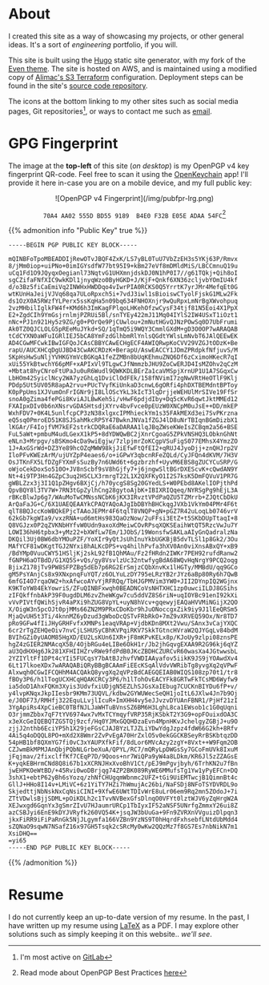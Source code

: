 # About
I created this site as a way of showcasing my projects, or other general
ideas. It's a sort of _engineering_ portfolio, if you will.

This site is built using the [Hugo](https://gohugo.io) static site generator,
with my fork of the [Even theme](https://gitlab.com/bdebyl/hugo-theme-even). The
site is hosted on AWS, and is maintained using a modified copy of
[Alimac's S3 Terraform](https://github.com/alimac/terraform-s3)
configuration. Deployment steps can be found in the site's
[source code repository](https://gitlab.com/bdebyl/bdebyl-site).

The icons at the bottom linking to my other sites such as social media pages,
Git repositories[^1], or ways to contact me such as
[email](mailto:bastiandebyl@gmail.com).

# GPG Fingerprint
The image at the **top-left** of this site (_on desktop_) is my OpenPGP v4 key
fingerprint QR-code. Feel free to scan it using the
[OpenKeychain](https://www.openkeychain.org/) app! I'll provide it here in-case
you are on a mobile device, and my full public key:
<center>
![OpenPGP v4 Fingerprint](/img/pubfpr-lrg.png)

`70A4 AA02 555D BD55 9189  B4E0 F32B E05E ADAA 54FC`[^2]
</center>

{{% admonition info "Public Key" true %}}
```
-----BEGIN PGP PUBLIC KEY BLOCK-----

mQINBFoTpoMBEADDIjRewOTvJBQF4ZxK/LS7yBL0TuU7VbZzEH3s5YKj63P/Rmvx
8/jMm0iop+uiPNo+0imIGYsdfW77bt95I9+kBm27eVf8mDMldMiS/LBCCmnuQ19u
uCq1Fd1O9JQyqxOegianl73NqtvG1UHXmnjdskDJ0N1hP0I7//g61TQkj+Qih8oI
sgCZifaFNfXIC9wkKDl1jnyqWzo0ByHGKD+J/KjF+Qnkf6XN36zcljvbYOmIU4kf
d/o3Bz5fiCaEmiVq2INWHxHWDDqo4vIwrPIA0RCKS0Q5YrrtK7yrJMr4MefqEt0G
wtKUnHaJeijVJVq68qa7ULoRpxch5i+7vdJ3iwl1sBioiswCTyolFjskG1MLw2Fk
ds1OzX0A5RWzfYLPerx5ssKqHa5n09bq634FNHOXnjr9wQuRpxLmNrBgXWvohpuq
2vzMHbilIglkFW4f+KMd6h3ImKagFPlqoLHKehOfzwCysF34tjf81N5Eoi4X1PpX
E2+ZgdCIh9YmGsjrnlmjPZRUi5Bl/snTYEy422mJ11Mq04IYlS2IW4USxT1iOzt1
nNc+PJ1n921Hy5z9ZG/g0+POrQe9PjCUwlou+2mNutHGvQJNzPOwSq0D7UbFrumi
Ak0TZ0QJCLOLG5pREeMuJYkd+SQ/1qTmQ5i9WQY3CmmlGXdM+gD3O0OP7wARAQAB
tCdCYXN0aWFuIGRlIEJ5bCA8YmFzdGlhbmRlYnlsQGdtYWlsLmNvbT6JAlQEEwEK
AD4CGwMFCwkIBwIGFQoJCAsCBBYCAwECHgECF4AWIQRwpKoCVV29VZGJtODzK+Be
rapU/AUCXHCqDgUJBD43CwAKCRDzK+BerapU/AswEACCY1JDmZPRdpkfNfjuvS/M
SKpHsHwSuNljYVHKGYmVcBGKqA1feZZMBn8bUqKEhmuZNQ6Df6zCximoHKecR7qI
xUi55YkBtwchY66pMF+xAPIxVl9TLgwCJfNmmzbJHU9ZoCwERJD4IsMZOhv2qCzM
+Mbtat8hyCNroFtUPaJu0uR6Wudl9QWKKDLBErZa1caVMSpjXrnUP1U1A7SGqxCw
LbHOm42SyiclNcy2WA7yzGhLq1DviClOdFEk/158fNVimI7zgNwVRtHeOTlF9Klj
PDdp5Ut5UV05R8apA2rvu+PUcTVyfKiUnkaD3cnwL6gORfi4phDXTBEMdntBPToy
K0pPpUms1XJVumOnFrIGNr9jI8LlOScYkL3kIcT3lqDrjjeWEHUlMrSIVe19FfSr
snoA0gZima4fePGi8KviAJLBwKeh5i/vHwF6pdjdIby+Dq5cKvR6qwtJktMMEd12
FXAIpxDIv0b6nXNsrvGDASHtsdjXYrv4bvFvce0pEUzW0XNCpM0uJsE++DD/mkEP
WxhFDV7+0K4L5unlfcpCP3zN38xlgxcIPMhieckYm1s35FAkMEXd3ei7SvPKrzna
eQ5sq0PmroED51K8SJSahMkcRP5Y47BwknJNVa1fZGJ4lD8uNrTBIqnBGmDizbX1
lKGAr/F4IojfVM7kEF2strkCDQRaE6aDARAA1lqJBqZWseKWeIsZCBqm2a56+BSE
FuL5aWt+pmbuM4udLGexX1kP5+8dYDWQwBC2jXnrCgoaG5ZPkVNSHQ3LObknGhNt
eNLn3+Mrpgv/sBSKmo4cDa9wiEgjw/7zlpjmrZoKCgpVSuFigS077EMhsX4YmzZO
1J+AxGSrWd+DZ3Ye89hcOZqMWW98kjJiEfwFtQfEI2+qRUJ4JyoDjj+znQHJrp2V
IloPFvKWEzArM/ujUYZpP4eaes6/o+iGPwY3qbcnRFeZQLd/CyJFQn4dKVM/7H3V
OsJTKnFX5LfDZgFYXmFsSuzBy7n6UWd6t+6gzbrzhf+UyvM6EBS8gZUCYCuSRP/G
oWjoCekDoxSo510O+JV8nScbf9sV8hGjfy7+j6jngwSltBGrDXEScvK+cQwdAN9Y
Nt+4i9TP3Hn4GZpC3uq2HSCLX3rmrgT22L1X2QXFKyO1I2S7ksK5DmFQVuV1PR7G
gWBLZzx3j3I1Q1pZHgv6BXjCj/h70ycgS8Sg20GYedLS+W0PEbd8AKelIOPjthPd
QpvBQY8l3TV7W+7RN3tGpZylhCng28gytoAjbK+IBIXRIQqeq/NYRSgPg9hEjL3A
rBKcBlwJp6g7/WAuMoTwCMNssNCbK6jKX3IRvztVPdPaQZU5TZMrrb+ZJQtCbDkU
ArQaFaJG+C/6X1UAEQEAAYkCPAQYAQoAJgIbDBYhBHCkqgJVXb1VkYm04PMr4F6t
qlT8BQJccKoWBQkEPjcTAAoJEPMr4F6tqlT8VNQP+gN+pGZ7R42uLoqLb0746vrV
62kGb7kgWIa9/vxzRNA+ud6mtHs983QaOzNow/2uFFsi3EtZ+t5SKbDUpTtaqI+8
Q8VGJzx0P2qZVKNbHYfvW0Udn9axoXdMeiwCOvRPsqXQKSEaihWtQT5RzcVwJu7Y
LOWI36hH6tpbx3+yMz22+bXWfLw7Em/1JObS/19WonsfwSAKLaAIyGnQadralzNa
DKQil3Uj0BW6dbYMOuPZF/YoXIr9yQtJsUhInuYkbUGKBjB5dvTLSl1p8Gk2/3Ou
MAfYCF81wDKgtTGJ2NYxi8hALKcDPS+vq4hilhPvfa3hXV0An0viXnsABxQY+xB9
/BdYMp0VuuCWY51HSljKj2skL92fB1QhMAu/Fz2fHRdn2IWKr7PEH92rufdRanw2
fGNPH6aOTBdD/G1XQ5S+vQs/gy8VsvlzUc32ntwfygBdA68WQvHqNrgY9PCQ2oqg
BjixZ178jTv9PW8SFPZBg5dEb7p6RG2ErSmjzCQbXnvKx1lHGTy/MMBdU/qq9GCo
gM5PsYAnjCs8x9XNxpnqFuYQT/z6OLYuLzDY795eLRzYB2rJYz6aBp80Ry6h7QwB
6mfGI4O7rqaOW2+hxAfwcoAYvYjRFRQq/TbHJGPMVim3YW0+JII2DYnpIQ2WGjnx
K9KToYW84EkYowriS/ZFuQINBFxwqh0BEADNCoVsNHTXHC1zp0uwciILDJ8GSihs
zIFQkffnbAkP39F0ugdDLM6zvZheWKgw7cu5ddVZ8S6riN+uqIOYBc91enI92kXi
vVvPIVtfQWihSjvR4aPXi9hZUG8VpYL+uyN8hVcv+gqewyjEAQaHVVMiNGijX2QO
X/OigW3n5pcOJt0pjMMs66ZN2M9PRxCDoKbr9hJuONoccgxZik9iy9J1lEeQRSm5
MjaQvUH5t3Ti/4knnMZ6yDzud3gWboDcQSTvFRbRkO+7mZ9vXRVEQ59Ox/Nr8TD7
pRo9GFw4fIiJHyGRHFvfxXMNPs1eaqVRAp+VjdbKDn8MXt2Vwu/SAnx3vCajYXQC
6cr2rTgZEHQeOiv7nvCjLSHUSyCBhKVPqiRKV7SkkTGtncHVraW2QJYGqLv84bdM
BVIhGZi0yUAOM85HgXD/EU2LsKUn6IXR+jF8mKPvKELx8p/KJoUy9zlpi08znsPE
hgZ4zGIER2NMAcqX5B/4OjbRGu4eLIBe6OkH1r/Jb2jhGqvgEXAA9R2G96kj6qYZ
aU3QdHXHg6Jk281XFHIIHZrvRWe9fdPdB0JKcZBDHCZURCvR60wasXa4JGtwwsbL
2YZIYltFf1DPt4cYIi5FUCqsY7bAtBJzhvfVWDIAAyafov5iikK9JS9jYOAwdXv4
6Lt17lkoeXDx7wARAQABiQRyBBgBCAAmFiEEcKSqAlVdvVWRibTg8yvgXq2qVPwF
Alxwqh0CGwIFCQHhM4ACQAkQ8yvgXq2qVPzBdCAEGQEIAB0WIQS108zp70t1/tr8
fBOy3P6/h1lTogUCXHCqHQAKCRCy3P6/h1lTohOvEACYFk8GRTwFkTCsMD6Wyfw9
ia5doD1AhxFQKm3Xyis3UdvfxiUDjgN5EZLhSJGsXaIEbug7CUCKnBIYDu6fP+v/
y4lvpKNqxJkpIIesbr9KMm73UQVL/kdbw2GYWUWecSeQH1joItL6JXlw4Jn7b9Oj
e/J0DF73/RMHfj322EquLLvjlIcuR+ImXHH4vy5eJJvzvDYUAnFBNR1/PjHf21zI
3YgApiRs4XpCieBC0TBfNJLJaWHTuBVnsSZ6BM6H3LghL8ca1EWsob1c1G0qUqni
O3rjmmZbbx7qF7tYV6974wx7vMxTCYmqyfVRP35RjKSbkT2Y3G9+opFOuixdOA3C
x3eXcGeIQEBQTZG5TQj9zcf/Hq0YJMxGQQHDzaEvn4MpnHKvJchelgyZGBjJ+u9O
zjjJ2nthb6EciYP5h1X29jeFGsCJAJBYzLTJZLiYDwYdgJzpz4fdW66G2kh+8Rfv
4Ai5q4oDQQL8PO+mXd2X8Wmr2ZvPvEgA70HrZxlO5v0ekGGCKBSeyRrBSKbtqzDD
54pHB1bf8QXmYG7fi0vC3xYAUPXfkFif/8dLor6MVcAzy2zgY+8Vxt++W9Fqm2OB
CZJwmBkMPMJAnQbjPQbNLGrbeXuA/QPYL/RC7/mQRyLpDWGsSy7GCoFmUVk8IxuM
jFqjmav/2fixclffKf7CEqP7D/9Qoos+nr7WiQPa9yW4a8LDkm/KR6Jl5zZZAGsE
K+yqkEBHrmCNd8Q8i67b1xXCRNJHxXvoBhV1Ct/pEJ9mPgvjbyh/6TrhKN2u7fBn
jwEHPKOeWtBD/+45Rvi0woDBrjqg74ZP2BK089RyWE6MMufsTg1Yw1yPyEFCn+DQ
3shX1+ebtP62yBh6sYozq/zhNfCHUgqmWbnmc2UFZ+tGi9UiEMTwcjB1QimnBt4c
GllJ+HHo8I14v+LMiVC+6z1YiTY7HZi7hWmujAc26bi/NaFSDj8NFoTSYDVRDL9o
SkjedttjNbNskNxCqNsiCINI+9XfwE6UWtTDIvWrE8uLr06em9Rq2mn5ZOdoJ+7i
ZTtVDwlsBjjSDML+pOiKDLh2c1TvvNVBexGfsDlnqO0VFYt0lztWJV6yZqHrgW2A
XEJwxgd6GqnYx3gSmrZIvU7HJaumrURCp1TbIyxIF52aNSF5UNrfgZmmxY26ui8Z
azCSBJyi6EnE9kDYJVRyfk260VQ54K+jsqJW3bUuGa+9Fn9ZVRXnVVguizDlpqn3
jkxFiRR9iFiPaRnGk5NjJLgymfa166VZBn9YzNS9T0hHqrdFxhsebfLNtdUbMdd4
sZQNaO9sqwN7NSafZ16x97GH5Tsqk2cSRcMy0wKw2QQzMz7f8GS7Es7nbNikN7m1
XsiDHQ==
=yi65
-----END PGP PUBLIC KEY BLOCK-----

```
{{% /admonition %}}

# Resume
I do not currently keep an up-to-date version of my resume. In the past, I have
written up my resume using [LaTeX](https://www.latex-project.org/) as a PDF. I
may explore other solutions such as simply keeping it on this website.. _we'll
see_.

[^1]: I'm most active on [GitLab](https://gitlab.com/bdebyl)
[^2]: Read mode about OpenPGP Best Practices [here](https://www.gnupg.org/gph/en/manual/c14.html)
